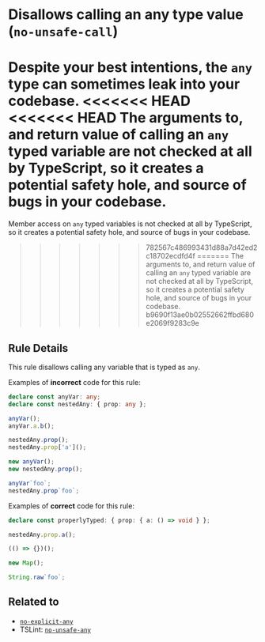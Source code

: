 # Disallows calling an any type value (`no-unsafe-call`)

Despite your best intentions, the `any` type can sometimes leak into your codebase.
<<<<<<< HEAD
<<<<<<< HEAD
The arguments to, and return value of calling an `any` typed variable are not checked at all by TypeScript, so it creates a potential safety hole, and source of bugs in your codebase.
=======
Member access on `any` typed variables is not checked at all by TypeScript, so it creates a potential safety hole, and source of bugs in your codebase.
>>>>>>> 782567c486993431d88a7d42ed2c18702ecdfd4f
=======
The arguments to, and return value of calling an `any` typed variable are not checked at all by TypeScript, so it creates a potential safety hole, and source of bugs in your codebase.
>>>>>>> b9690f13ae0b02552662ffbd680e2069f9283c9e

## Rule Details

This rule disallows calling any variable that is typed as `any`.

Examples of **incorrect** code for this rule:

```ts
declare const anyVar: any;
declare const nestedAny: { prop: any };

anyVar();
anyVar.a.b();

nestedAny.prop();
nestedAny.prop['a']();

new anyVar();
new nestedAny.prop();

anyVar`foo`;
nestedAny.prop`foo`;
```

Examples of **correct** code for this rule:

```ts
declare const properlyTyped: { prop: { a: () => void } };

nestedAny.prop.a();

(() => {})();

new Map();

String.raw`foo`;
```

## Related to

- [`no-explicit-any`](./no-explicit-any.md)
- TSLint: [`no-unsafe-any`](https://palantir.github.io/tslint/rules/no-unsafe-any/)
